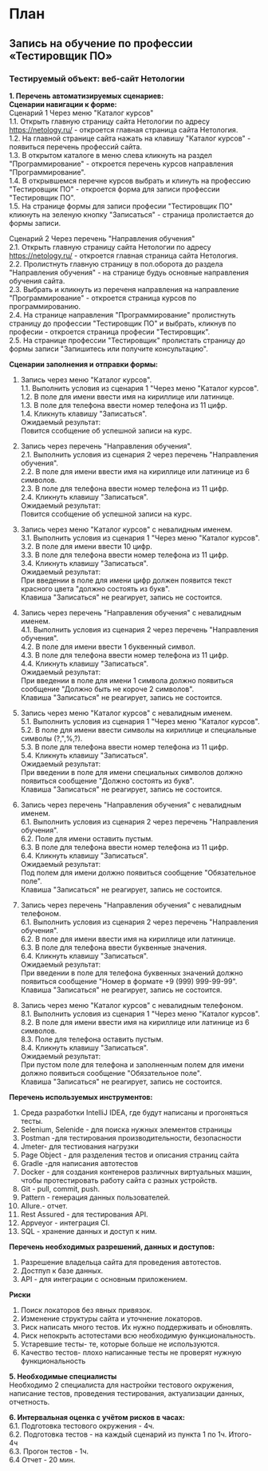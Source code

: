 #  План 
## Запись на обучение по профессии «Тестировщик ПО» 
### Тестируемый объект: веб-сайт Нетологии

**1. Перечень автоматизируемых сценариев:**   
**Сценарии навигации к форме:**  
Сценарий 1 Через меню "Каталог курсов"  
1.1. Открыть главную страницу сайта Нетологии по адресу https://netology.ru/ - откроется главная страница сайта Нетология.   
1.2. На главной странице сайта нажать на клавишу "Каталог курсов" - появиться перечень профессий сайта.   
1.3. В открытом каталоге в меню слева кликнуть на раздел "Программирование" - откроется перечень курсов направления "Программирование".  
1.4. В открывшемся перечне курсов выбрать и клинуть на профессию "Тестировщик ПО" - откроется форма для записи профессии "Тестировщик ПО".  
1.5. На странице формы для записи професии "Тестировщик ПО" кликнуть на зеленую кнопку "Записаться" - страница пролистается до  формы записи.  

Сценарий 2 Через перечень "Направления обучения"  
2.1. Открыть главную страницу сайта Нетологии по адресу https://netology.ru/ - откроется главная страница сайта Нетология.  
2.2. Пролистнуть главную страницу в пол.оборота до раздела "Направления обучения" - на странице будуь основные направления обучения сайта.  
2.3. Выбрать и кликнуть из переченя направления на направление "Программирование" - откроется страница курсов по программированию.  
2.4. На странице направления "Программирование" пролистнуть страницу до  профессии "Тестировщик ПО" и выбрать, кликнув по професии -  откроется страница професии "Тестировщик".  
2.5. На странице профессии "Тестировщик" пролистать страницу до формы записи "Запишитесь или получите консультацию".   

**Сценарии заполнения и отправки формы:**  
1. Запись через меню "Каталог курсов".  
1.1. Выполнить условия из сценария 1 "Через меню "Каталог курсов".  
1.2. В поле для имени ввести имя на кириллице  или латинице.  
1.3. В поле для телефона ввести номер телефона из 11 цифр.  
1.4. Кликнуть клавишу "Записаться".    
Ожидаемый результат:  
Повится ссобщение об успешной записи на курс.  
2. Запись через перечень "Направления обучения".  
2.1. Выполнить условия из сценария 2 через перечень "Направления обучения".  
2.2.  В поле для имени ввести имя на кириллице  или латинице из 6 символов.     
2.3. В поле для телефона ввести номер телефона из 11 цифр.    
2.4. Кликнуть клавишу "Записаться".      
Ожидаемый результат:    
Повится ссобщение об успешной записи на курс.  

3. Запись через меню "Каталог курсов" с невалидным именем.  
3.1. Выполнить условия из сценария 1 "Через меню "Каталог курсов".  
3.2. В поле для имени ввести 10 цифр.  
3.3. В поле для телефона ввести номер телефона из 11 цифр.  
3.4. Кликнуть клавишу "Записаться".  
Ожидаемый результат:  
При введении в поле для имени цифр должен появится текст красного цвета "должно состоять из букв".  
Клавиша "Записаться" не реагирует, запись не состоится.  
4. Запись через перечень "Направления обучения" с невалидным именем.  
4.1. Выполнить условия из сценария 2 через перечень "Направления обучения".  
4.2. В поле для имени ввести 1 буквенный символ.  
4.3. В поле для телефона ввести номер телефона из 11 цифр.  
4.4. Кликнуть клавишу "Записаться".  
Ожидаемый результат:  
При введении в поле для имени 1 символа должно появиться сообщение "Должно быть не короче 2 символов".  
Клавиша "Записаться" не реагирует, запись не состоится.  
5. Запись через меню "Каталог курсов" с невалидным именем.  
5.1. Выполнить условия из сценария 1 "Через меню "Каталог курсов".  
5.2. В поле для имени ввести символы на кириллице и специальные символы (?,",%,?).  
5.3. В поле для телефона ввести номер телефона из 11 цифр.  
5.4. Кликнуть клавишу "Записаться".  
Ожидаемый результат:  
При введении в поле для имени специальных символов должно появиться сообщение "Должно состоять из букв".  
Клавиша "Записаться" не реагирует, запись не состоится.  
6. Запись через перечень "Направления обучения" с невалидным именем.  
6.1. Выполнить условия из сценария 2 через перечень "Направления обучения".  
6.2. Поле для имени оставить пустым.  
6.3. В поле для телефона ввести номер телефона из 11 цифр.  
6.4. Кликнуть клавишу "Записаться".  
Ожидаемый результат:  
Под полем для имени должно появиться сообщение "Обязательное поле".  
Клавиша "Записаться" не реагирует, запись не состоится.
7. Запись через перечень "Направления обучения" с невалидным телефоном.  
6.1. Выполнить условия из сценария 2 через перечень "Направления обучения".   
6.2. В поле для имени ввести имя на кириллице  или латинице.  
6.3. В поле для телефона ввести буквенные значения.  
6.4. Кликнуть клавишу "Записаться".  
Ожидаемый результат:  
При введении в поле для телефона буквенных значений должно появиться сообщение "Номер в формате +9 (999) 999-99-99".  
 Клавиша "Записаться" не реагирует, запись не состоится.  
8. Запись через меню "Каталог курсов" с невалидным телефоном.  
8.1. Выполнить условия из сценария 1 "Через меню "Каталог курсов".  
8.2. В поле для имени ввести имя на кириллице  или латинице из 6 символов.  
8.3. Поле для телефона оставить пустым.  
8.4. Кликнуть клавишу "Записаться".  
Ожидаемый результат:  
При пустом поле для телефона и заполненным полем для имени должно появиться сообщение "Обязательное поле".  
Клавиша "Записаться" не реагирует, запись не состоится.

**Перечень используемых инструментов:**   
1. Среда разработки IntelliJ IDEA, где будут написаны и прогоняться тесты.
2. Selenium, Selenide - для поиска нужных элементов страницы  
3. Postman -для тестирования производительности, безопасности  
4. Jmeter- для тестиования нагрузки  
5. Page Object - для разделения тестов и описания страниц сайта  
6. Gradle -для написания автотестов  
7. Docker - для создания контенеров различных виртуальных машин, чтобы протестировать работу сайта с разных
устройств.  
8. Git - pull, commit, push. 
9. Pattern - генерация данных пользователей.   
10. Allure.- отчет.  
11. Rest Assured - для тестирования API. 
12. Appveyor - интеграция CI.  
13. SQL - хранение данных и доступ к ним.  

**Перечень необходимых разрешений, данных и доступов:**  
1. Разрешение владельца сайта для проведения автотестов.  
2. Достпуп к базе данных.  
3. API - для интеграции с основным приложением.  
    

**Риски**  
1. Поиск локаторов без явных привязок.  
2. Изменение структуры сайта и уточнение локаторов.  
3. Риск написать много тестов. Их нужно поддерживать и обновлять.  
4. Риск непокрыть астотестами всю необходимую функциональность.  
5. Устаревшие тесты- те, которые больше не используются.   
6. Качество тестов- плохо написанные тесты не проверят нужную функциональность  


**5. Необходимые специалисты**  
   Необходимо 2 специалиста для настройки тестового окружения, написание тестов, проведения тестирования,
   актуализации данных, отчетность.  

**6. Интервальная оценка с учётом рисков в часах:**  
   6.1. Подготовка тестового окружения - 4ч.  
   6.2. Подготовка тестов - на каждый сценарий из пункта 1 по 1ч. Итого- 4ч  
   6.3. Прогон тестов - 1ч.  
   6.4 Отчет - 20 мин.